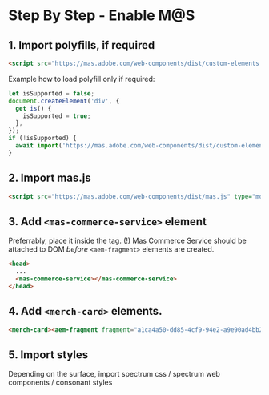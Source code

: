 # Step By Step - Enable M@S

## 1. Import polyfills, if required
```html
<script src="https://mas.adobe.com/web-components/dist/custom-elements.js"></script>
```
Example how to load polyfill only if required:
```js
let isSupported = false;
document.createElement('div', {
  get is() {
    isSupported = true;
  },
});
if (!isSupported) {
  await import('https://mas.adobe.com/web-components/dist/custom-elements.js');
}
```

## 2. Import mas.js
```html
<script src="https://mas.adobe.com/web-components/dist/mas.js" type="module"></script>
```

## 3. Add `<mas-commerce-service>` element
Preferrably, place it inside the <head> tag. 
(!) Mas Commerce Service should be attached to DOM *before* `<aem-fragment>` elements are created.
```html
<head>
  ...
  <mas-commerce-service></mas-commerce-service>
</head>  
```

## 4. Add `<merch-card>` elements.
```html
<merch-card><aem-fragment fragment="a1ca4a50-dd85-4cf9-94e2-a9e90ad4bb27"></aem-fragment></merch-card>
```

## 5. Import styles
Depending on the surface, import spectrum css / spectrum web components / consonant styles

 
